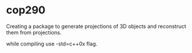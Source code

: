 # cop290
Creating a package to generate projections of 3D objects and reconstruct them from projections.

while compiling use -std=c++0x flag.
